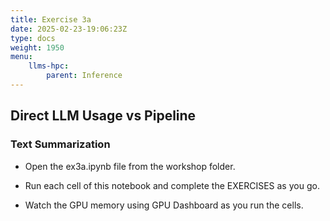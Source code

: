 ```yaml
---
title: Exercise 3a
date: 2025-02-23-19:06:23Z
type: docs 
weight: 1950
menu: 
    llms-hpc:
        parent: Inference
---
```


## Direct LLM Usage vs Pipeline 

### Text Summarization

* Open the ex3a.ipynb file from the workshop folder.

* Run each cell of this notebook and complete the EXERCISES as you go.

* Watch the GPU memory using GPU Dashboard as you run the cells.

